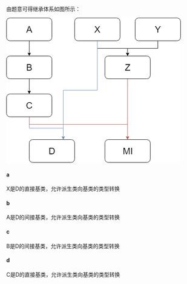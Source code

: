 由题意可得继承体系如图所示：

![](.\18-23.png)

#### a

X是D的直接基类，允许派生类向基类的类型转换

#### b

A是D的间接基类，允许派生类向基类的类型转换

#### c

B是D的间接基类，允许派生类向基类的类型转换

#### d

C是D的直接基类，允许派生类向基类的类型转换